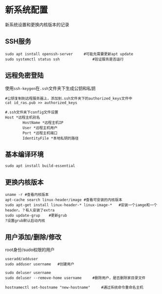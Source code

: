 # 新系统配置

新系统设置和更换内核版本的记录

## SSH服务

```shell
sudo apt isntall openssh-server		#可能先需要更新apt update
sudo systemctl status ssh 				#验证服务是否运行
```

## 远程免密登陆

使用`ssh-keygen`在`.ssh`文件夹下生成公钥和私钥

```shell
#公钥复制到远程服务器上，添加到.ssh文件夹下的authorized_keys文件中
cat id_ras.pub >> authorized_keys

#.ssh文件夹下config文件设置
Host *远程主机别名
        HostName *远程主机IP
        User *远程主机用户
        Port *远程主机端口
        IdentityFile *本地私钥的路径
```

## 基本编译环境

```shell
sudo apt install build-essential
```

## 更换内核版本

```shell
uname -r #查看内核版本
apt-cache search linux-header/image #查看可安装的内核版本
sudo apt-get install linux-header-* linux-image-*	#安装一个iamge和一个header。？有人安装了extra
sudo update-grup	#更新grub
?设置grub默认启动内核
```

## 用户添加/删除/修改

root身份/sudo权限的用户

```shell
useradd/adduser
sudo adduser username 	#创建用户

sudo deluser username
sudo deluser --remove-home username 	#删除用户，是否删除家目录文件

hostnamectl set-hostname "new-hostname" 	#通过系统命令重命名主机
```


